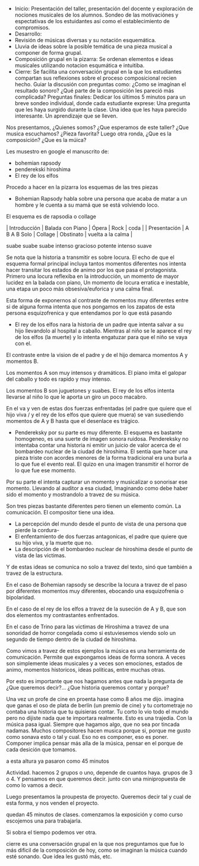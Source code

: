 - Inicio: Presentación del taller, presentación del docente y
exploración de nociones musicales de los alumnos. Sondeo
de las motivaciónes y espectativas de los estuidantes así
como el establecimiento de compromisos.
- Desarrollo:
- Revisión de músicas diversas y su notación esquemática.
- Lluvia de ideas sobre la posible temática de una pieza musical
a componer de forma grupal.
- Composición grupal en la pizarra: Se ordenan elementos e
ideas musicales utilizando notacion esqumática e intuitiba.
- Cierre:
Se facilita una conversación grupal en la que los
estudiantes compartan sus reflexiones sobre el proceso
composicional recien hecho. Guiar la discusión con
preguntas como:
¿Como se imagínan el resultado sonoro?
¿Qué parte de la composición les pareció más
complicada?
Preguntas finales: Dedicar los últimos 5 minutos para un
breve sondeo individual, donde cada estudiante exprese:
Una pregunta que les haya surgido durante la clase.
Una idea que les haya parecido interesante.
Un aprendizaje que se lleven.

Nos presentamos, ¿Quienes somos? ¿Que esperamos de este taller? ¿Que musica escuchamos? ¿Pieza favorita?
Luego otra ronda, ¿Que es la composición? ¿Que es la múica?

Les musestro en google el manuscrito de:

- bohemian rapsody
- penderekski hiroshima
- El rey de los elfos

Procedo a hacer en la pizarra los esquemas de las tres piezas

- Bohemian Rapsody habla sobre una persona que acaba de matar a un hombre y le cuenta a su mamá que se está volviendo loco.

El esquema es de rapsodia o collage

| Introducción | Balada con Piano | Ópera   | Rock      | coda              |
| Presentación | A B  A  B  Solo  | Collage | Obstinato | vuelta a la calma |

suabe   suabe   suabe intenso       gracioso    potente     intenso     suave

Se nota que la historia a transmitir es sobre locura. El echo de que el esquema formal principal incluya tantos momentos diferentes nos intenta hacer transitar los estados de animo por los que pasa el protagonista. Primero una locura reflexiba en la introducción, un momento de mayor lucidez en la balada con piano, Un momento de locura erratica e inestable, una etapa un poco más obsesiva/euforica y una calma final.

Esta forma de exponernos al contraste de momentos muy diferentes entre si de alguna forma intenta que nos pongamos en los zapatos de esta persona esquizofrenica y que entendamos por lo que está pasando

- El rey de los elfos nara la historia de un padre que intenta salvar a su hijo llevandolo al hospital a caballo. Mientras al niño se le aparece el rey de los elfos (la muerte) y lo intenta engatuzar para que el niño se vaya con el.

El contraste entre la vision de el padre y de el hijo demarca momentos A y momentos B.

Los momentos A son muy intensos y dramáticos. El piano imita el galopar del caballo y todo es rapido y muy intenso.

Los momentos B son juguetones y suabes. El rey de los elfos intenta llevarse al niño lo que le aporta un giro un poco macabro.

En el va y ven de estas dos fuerzas enfrentadas (el padre que quiere que el hijo viva / y el rey de los elfos que quiere que muera) se van susediendo momentos de A y B hasta que el desenlace es trágico.

- Pendereksky por su parte es muy diferente. El esquema es bastante homogeneo, es una suerte de imagen sonora ruidosa. Pendereksky no intentaba contar una historia ni emitir un juicio de valor acerca de el bombardeo nuclear de la ciudad de hiroshima. El sentía que hacer una pieza triste con acordes menores de la forma tradicional era una burla a lo que fue el evento real. El quizo en una imagen transmitir el horror de lo que fue ese momento. 

Por su parte el intenta capturar un momento y musicalizar o sonorisar ese momento. Llevando al auditor a esa ciudad, Imaginando como debe haber sido el momento y mostrandolo a travez de su música.

Son tres piezas bastante diferentes pero tienen un elemento común. La comunicación. El compositor tiene una idea.

- La percepción del mundo desde el punto de vista de una persona que pierde la cordura-
- El enfentamiento de dos fuerzas antagonicas, el padre que quiere que su hijo viva, y la muerte que no.
- La descripción de el bombardeo nuclear de hiroshima desde el punto de vista de las victimas.

Y de estas ideas se comunica no solo a travez del texto, sinó que también a travez de la estructura.

En el caso de Bohemian rapsody se describe la locura a travez de el paso por diferentes momentos muy diferentes, ebocando una esquizofrenia o bipolaridad.

En el caso de el rey de los elfos a travez de la suseción de A y B, que son dos elementos my contrastantes enfrentados.

En el caso de Trino para las victimas de Hiroshima a travez de una sonoridad de horror congelada como si estuviesemos viendo solo un segundo de tiempo dentro de la ciudad de hiroshima.

Como vimos a travez de estos ejemplos la música es una herramienta de comunicación. Permite que expongamos ideas de forma sonora. A veces son simplemente ideas musicales y a veces son emociones, estados de animo, momentos historicos, ideas políticas, entre muchas otras.

Por esto es importante que nos hagamos antes que nada la pregunta de ¿Que queremos decir?... ¿Que historia queremos contar y porque?

Una vez un profe de cine en proenta hase como 8 años me dijo. imagina que ganas el oso de plata de berlín (un premio de cine) y tu cortometraje no contaba una historia que tu quisieras contar. Tu corto lo vio todo el mundo pero no dijiste nada que te importara realmente. Esto es una trajedia. Con la música pasa igual. Siempre que hagamos algo, que no sea por tincada nadamas. Muchos compositores hacen musica porque si, porque me gusto como sonava esto o tal y cual. Eso no es componer, eso es poner. Componer implica pensar más alla de la música, pensar en el porque de cada desición que tomamos.

a esta altura ya pasaron como 45 minutos

Actividad. hacemos 2 grupos o uno, depende de cuantos haya. grupos de 3 o 4. Y pensamos en que queremos decir. junto con una minipropuesta de como lo vamos a decir.

Luego presentamos la proupesta de proyecto. Queremos decir tal y cual de esta forma, y nos venden el proyecto.

quedan 45 minutos de clases. comenzamos la exposición y como curso escojemos una para trabajarla.

Si sobra el tiempo podemos ver otra.

cierre es una conversación grupal en la que nos preguntamos que fue lo más dificil de la composición de hoy, como se imaginan la música cuando esté sonando. Que idea les gustó más, etc.